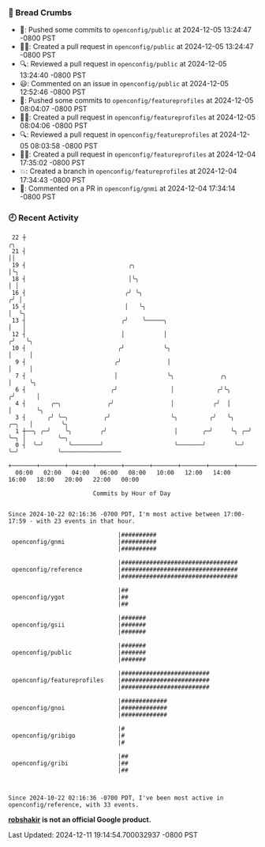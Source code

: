 ### 🍞 Bread Crumbs

 * 🚢: Pushed some commits to `openconfig/public` at 2024-12-05 13:24:47 -0800 PST
 * ✍🏼: Created a pull request in `openconfig/public` at 2024-12-05 13:24:47 -0800 PST
 * 🔍: Reviewed a pull request in  `openconfig/public` at 2024-12-05 13:24:40 -0800 PST
 * 😃: Commented on an issue in `openconfig/public` at 2024-12-05 12:52:46 -0800 PST
 * 🚢: Pushed some commits to `openconfig/featureprofiles` at 2024-12-05 08:04:07 -0800 PST
 * ✍🏼: Created a pull request in `openconfig/featureprofiles` at 2024-12-05 08:04:06 -0800 PST
 * 🔍: Reviewed a pull request in  `openconfig/featureprofiles` at 2024-12-05 08:03:58 -0800 PST
 * ✍🏼: Created a pull request in `openconfig/featureprofiles` at 2024-12-04 17:35:02 -0800 PST
 * 💥: Created a branch in `openconfig/featureprofiles` at 2024-12-04 17:34:43 -0800 PST
 * 💬: Commented on a PR in  `openconfig/gnmi` at 2024-12-04 17:34:14 -0800 PST

### 🕘 Recent Activity
```
 22 ┼                                                                        ╭╮
 21 ┤                                                                        ││
 19 ┤                             ╭╮                                         │╰╮
 18 ┤                             │╰╮                                        │ │
 16 ┤                            ╭╯ ╰╮                                      ╭╯ │
 15 ┤                            │   ╰╮                                     │  ╰╮
 13 ┤                           ╭╯    ╰─────╮                               │   │
 12 ┤                           │           │                              ╭╯   ╰╮
 10 ┤                          ╭╯           ╰╮                             │     │
  9 ┤                         ╭╯             │                             │     │
  7 ┤                         │              ╰╮             ╭╮             │     ╰╮
  6 ┤                        ╭╯               │            ╭╯╰╮           ╭╯      │
  4 ┤       ╭─╮             ╭╯                │           ╭╯  │           │       ╰╮
  3 ┤      ╭╯ ╰─╮          ╭╯                 ╰╮         ╭╯   ╰╮    ╭─╮   │        ╰╮
  1 ┼──╮ ╭─╯    ╰╮        ╭╯                   │       ╭─╯     ╰╮ ╭─╯ ╰─╮ │         ╰─╮
  0 ┤  ╰─╯       ╰────────╯                    ╰───────╯        ╰─╯     ╰─╯           ╰─────────────────
    +───────+───────+───────+───────+───────+───────+───────+───────+───────+───────+───────+───────+────
  00:00   02:00   04:00   06:00   08:00   10:00   12:00   14:00   16:00   18:00   20:00   22:00   00:00   

						Commits by Hour of Day


Since 2024-10-22 02:16:36 -0700 PDT, I'm most active between 17:00-17:59 - with 23 events in that hour.

```



```
                               |##########
 openconfig/gnmi               |##########
                               |##########

                               |#################################
 openconfig/reference          |#################################
                               |#################################

                               |##
 openconfig/ygot               |##
                               |##

                               |#######
 openconfig/gsii               |#######
                               |#######

                               |#######
 openconfig/public             |#######
                               |#######

                               |#########################
 openconfig/featureprofiles    |#########################
                               |#########################

                               |#############
 openconfig/gnoi               |#############
                               |#############

                               |#
 openconfig/gribigo            |#
                               |#

                               |##
 openconfig/gribi              |##
                               |##



Since 2024-10-22 02:16:36 -0700 PDT, I've been most active in openconfig/reference, with 33 events.

```
**[robshakir](mailto:robjs@google.com) is not an official Google product.**  


Last Updated: 2024-12-11 19:14:54.700032937 -0800 PST
